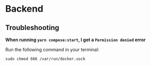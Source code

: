 # Backend

## Troubleshooting

**When running `yarn compose:start`, I get a `Permission denied` error**

Run the following command in your terminal:
```
sudo chmod 666 /var/run/docker.sock
```